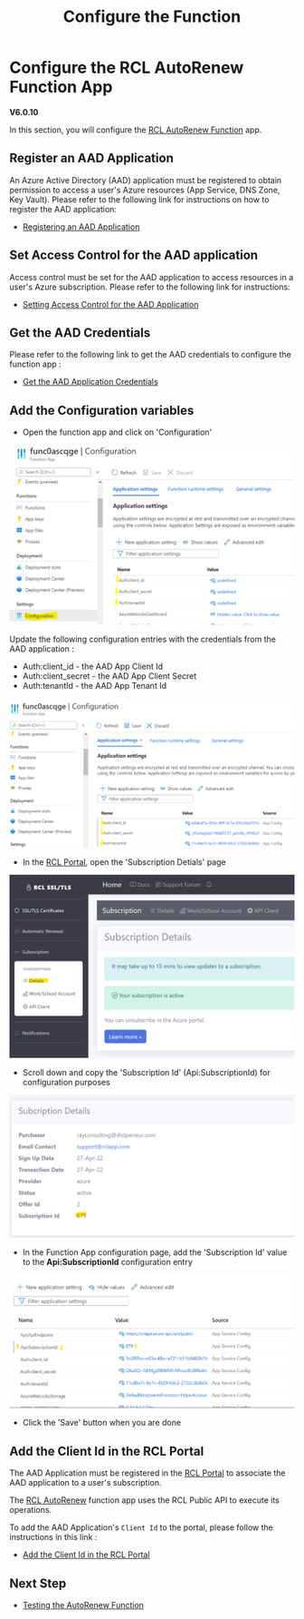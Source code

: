﻿---
title: Configure the Function
description: Configuring the RCL AutoRenew Function
parent: AutoRenew Function
nav_order: 3
---

# Configure the RCL AutoRenew Function App
**V6.0.10**

In this section, you will configure the [RCL AutoRenew Function](../autorenew/autorenew.md) app.

## Register an AAD Application

An Azure Active Directory (AAD) application must be registered to obtain permission to access a user's Azure resources (App Service, DNS Zone, Key Vault). Please refer to the following link for instructions on how to register the AAD application:

- [Registering an AAD Application](../authorization/aad-application)

## Set Access Control for the AAD application

Access control must be set for the AAD application to access resources in a user's Azure subscription. Please refer to the following link for instructions:

- [Setting Access Control for the AAD Application](../authorization/access-control-app)

## Get the AAD Credentials 

Please refer to the following link to get the AAD credentials to configure the function app :

- [Get the AAD Application Credentials](../authorization/aad-application#get-the-aad-application-credentials)

## Add the Configuration variables

- Open the function app and click on 'Configuration'

![install](../images/autorenew_configure/func.PNG)

Update the following configuration entries with the credentials from the AAD application :

- Auth:client_id - the AAD App Client Id
- Auth:client_secret - the AAD App Client Secret
- Auth:tenantId - the AAD App Tenant Id

![install](../images/autorenew_configure/func2.PNG)

- In the [RCL Portal](../portal/portal.md), open the 'Subscription Detials' page

![install](../images/autorenew_configure/add_subscriptionid.PNG)

- Scroll down and copy the 'Subscription Id' (Api:SubscriptionId) for configuration purposes

![install](../images/autorenew_configure/add_subscriptionid2.PNG)

- In the Function App configuration page, add the 'Subscription Id' value to the **Api:SubscriptionId** configuration entry

![install](../images/autorenew_configure/add_subscriptionid3.PNG)


- Click the 'Save' button when you are done

## Add the Client Id in the RCL Portal

The AAD Application must be registered in the [RCL Portal](../portal/portal.md) to associate the AAD application to a user's subscription.

The [RCL AutoRenew](../autorenew/autorenew.md) function app uses the RCL Public API to execute its operations.

To add the AAD Application's ``Client Id`` to the portal, please follow the instructions in this link :

- [Add the Client Id in the RCL Portal](https://docs.rclapp.com/api/authorization#add-the-client-id-in-the-rcl-portal)

## Next Step

- [Testing the AutoRenew Function](./test.md)



